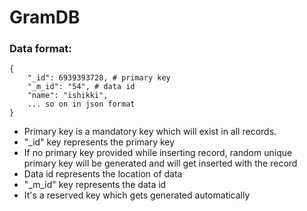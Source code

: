 # GramDB


### Data format:
```
{
    "_id": 6939393728, # primary key
    "_m_id": "54", # data id
    "name": "ishikki",
    ... so on in json format
}
```
- Primary key is a mandatory key which will exist in all records.
- "_id" key represents the primary key
- If no primary key provided while inserting record, random unique primary key will be generated and will get inserted with the record
- Data id represents the location of data
- "_m_id" key represents the data id
- It's a reserved key which gets generated automatically
